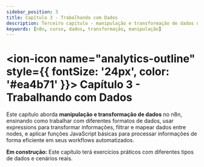 ```yaml
---
sidebar_position: 3
title: Capítulo 3 - Trabalhando com Dados
description: Terceiro capítulo - manipulação e transformação de dados no n8n
keywords: [n8n, curso, dados, transformação, manipulação]
---
```


# <ion-icon name="analytics-outline" style={{ fontSize: '24px', color: '#ea4b71' }}></ion-icon> Capítulo 3 - Trabalhando com Dados

Este capítulo aborda **manipulação e transformação de dados** no n8n, ensinando como trabalhar com diferentes formatos de dados, usar expressions para transformar informações, filtrar e mapear dados entre nodes, e aplicar funções JavaScript básicas para processar informações de forma eficiente em seus workflows automatizados.

**Em construção:** Este capítulo terá exercícios práticos com diferentes tipos de dados e cenários reais.
